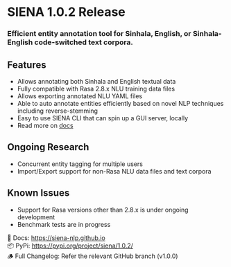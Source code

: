 # SIENA 1.0.2 Release

### Efficient entity annotation tool for Sinhala, English, or Sinhala-English code-switched text corpora.

## Features
- Allows annotating both Sinhala and English textual data
- Fully compatible with Rasa 2.8.x NLU training data files
- Allows exporting annotated NLU YAML files
- Able to auto annotate entities efficiently based on novel NLP techniques including reverse-stemming
- Easy to use SIENA CLI that can spin up a GUI server, locally
- Read more on [docs](https://siena-nlp.github.io)

## Ongoing Research
- Concurrent entity tagging for multiple users
- Import/Export support for non-Rasa NLU data files and text corpora

## Known Issues
- Support for Rasa versions other than 2.8.x is under ongoing development
- Benchmark tests are in progress

📒 Docs: https://siena-nlp.github.io  
📦 PyPi: https://pypi.org/project/siena/1.0.2/  
🪵 Full Changelog: Refer the relevant GitHub branch (v1.0.0) 
